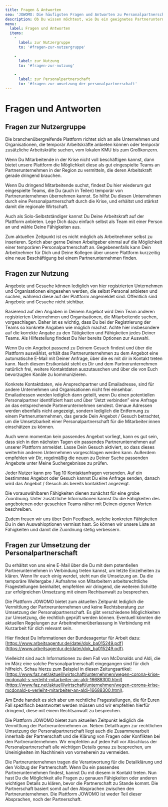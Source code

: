 ```yaml
---
title: Fragen & Antworten
seo: 'JOWOMO: Die häufigsten Fragen und Antworten zu Personalpartnerschaften in der Krise'
description: Ob Du wissen möchtest, wie Du ein geeignetes Partnerunternehmen findest oder wie man eine Personalpartnerschaft rechtlich umsetzen kann – hier findest Du die passende Antwort.
menu: 
  label: Fragen und Antworten
  items:
    - 
      label: zur Nutzergruppe
      to: '#fragen-zur-nutzergruppe'

    - 
      label: zur Nutzung
      to: '#fragen-zur-nutzung'

    - 
      label: zur Personalpartnerschaft
      to: '#fragen-zur-umsetzung-der-personalpartnerschaft'
---
```


# Fragen und Antworten

## Fragen zur Nutzergruppe

<faq question="Wer kann die Plattform nutzen?"> 

Die branchenübergreifende Plattform richtet sich an alle Unternehmen und Organisationen, die temporär Arbeitskräfte anbieten können oder temporär zusätzliche Arbeitskräfte suchen, vom lokalen KMU bis zum Großkonzern. 

Wenn Du Mitarbeitende in der Krise nicht voll beschäftigen kannst, dann bietet unsere Plattform die Möglichkeit diese als gut eingespielte Teams an Partnerunternehmen in der Region zu vermitteln, die deren Arbeitskraft gerade dringend brauchen.

Wenn Du dringend Mitarbeitende suchst, findest Du hier wiederum gut eingespielte Teams, die Du (auch in Teilen) temporär von Partnerunternehmen übernehmen kannst. So hilfst Du diesen Unternehmen durch eine Personalpartnerschaft durch die Krise, und erhältst und stärkst damit die regionale Wirtschaft. 

</faq> 

<faq question="Ich bin solo-selbständig. Kann ich die Plattform ebenfalls nutzen? "> 

Auch als Solo-Selbstständiger kannst Du Deine Arbeitskraft auf der Plattform anbieten. Lege Dich dazu einfach selbst als Team mit einer Person an und wähle Deine Fähigkeiten aus. 

</faq> 

<faq question="Kann ich auch als Arbeitnehmer in Kurzarbeit über diese Plattform Arbeit suchen?"> 

Zum aktuellen Zeitpunkt ist es nicht möglich als Arbeitnehmer selbst zu inserieren. Sprich aber gerne Deinen Arbeitgeber einmal auf die Möglichkeit einer temporären Personalpartnerschaft an. Gegebenenfalls kann Dein Arbeitnehmer für Dich und Deine Kollegen über unsere Plattform kurzzeitig eine neue Beschäftigung bei einem Partnerunternehmen finden. 
 
</faq> 

## Fragen zur Nutzung

<faq question="Wer kann meine Angebote und Gesuche sehen?"> 

Angebote und Gesuche können lediglich von hier registrierten Unternehmen und Organisationen eingesehen werden, die selbst Personal anbieten und suchen, während diese auf der Plattform angemeldet sind. Öffentlich sind Angebote und Gesuche nicht sichtbar.  

</faq> 

<faq question="Wie konkret sollte ich meine Angebote formulieren?"> 

Basierend auf den Angaben in Deinem Angebot wird Dein Team anderen registrierten Unternehmen und Organisationen, die Mitarbeitende suchen, vorgeschlagen. Daher ist es wichtig, dass Du bei der Registrierung der Teams so konkrete Angaben wie möglich machst. Achte hier insbesondere auf die korrekte Angabe zu den Tätigkeiten und Fähigkeiten jedes Deiner Teams. Als Hilfestellung findest Du hier bereits Optionen zur Auswahl. 

</faq> 

<faq question="Wie kann ich mit einem potentiellen Partnerunternehmen in Kontakt treten?"> 

Wenn Du ein Angebot passend zu Deinem Gesuch findest und über die Plattform auswählst, erhält das Partnerunternehmen zu dem Angebot eine automatische E-Mail mit Deiner Anfrage, über die es mit dir in Kontakt treten kann. Nach diesem Erstkontakt steht es Dir und dem Partnerunternehmen natürlich frei, weitere Kontaktdaten auszutauschen und über die von Euch bevorzugten Kanäle zu kommunizieren. 

</faq> 

<faq question="Wer kann meine Kontaktdaten/Emailadressen sehen? "> 

Konkrete Kontaktdaten, wie Ansprechpartner und Emailadresse, sind für andere Unternehmen und Organisationen nicht frei einsehbar. Emailadressen werden lediglich dann geteilt, wenn Du einen potentiellen Personalpartner identifiziert hast und über “Jetzt verbinden” eine Anfrage an das entsprechende Partnerunternehmen sendest. Genaue Adressen werden ebenfalls nicht angezeigt, sondern lediglich die Entfernung zu einem Partnerunternehmen, das gerade Dein Angebot / Gesuch betrachtet, um die Umsetzbarkeit einer Personalpartnerschaft für die Mitarbeiter:innen einschätzen zu können. 

</faq> 

<faq question="Ich konnte kein passendes Angebot finden. Was kann ich tun?"> 

Auch wenn momentan kein passendes Angebot vorliegt, kann es gut sein, dass sich in den nächsten Tagen ein passendes Partnerunternehmen auf unserer Plattform anmeldet. Lasse Dein Gesuch aktiviert, so dass dieses weiterhin anderen Unternehmen vorgeschlagen werden kann. Außerdem empfehlen wir Dir, regelmäßig die neuen zu Deiner Suche passenden Angebote unter Meine Suchergebnisse zu prüfen. 

</faq> 

<faq question="Wie viele Kontaktanfragen kann ich senden? "> 

Jeder Nutzer kann pro Tag 10 Kontaktanfragen versenden. Auf ein bestimmtes Angebot oder Gesuch kannst Du eine Anfrage senden, danach wird das Angebot / Gesuch als bereits kontaktiert angezeigt.  

</faq> 

<faq question="Beim Einstellen meines Teams finde ich nicht die richtigen Fähigkeiten in den Auswahloptionen. Was kann ich tun? "> 

Die vorauswählbaren Fähigkeiten dienen zunächst für eine grobe Zuordnung. Unter zusätzliche Informationen kannst Du die Fähigkeiten des angebotenen oder gesuchten Teams näher mit Deinen eigenen Worten beschreiben. 

Zudem freuen wir uns über Dein Feedback, welche konkreten Fähigkeiten Du in den Auswahloptionen vermisst hast. So können wir unsere Liste an Fähigkeiten und damit die Zuordnung stetig verbessern. 

</faq> 

## Fragen zur Umsetzung der Personalpartnerschaft

<faq question="Ich habe ein potentielles Partnerunternehmen gefunden. Wie geht es weiter?"> 

Du erhältst von uns eine E-Mail über die Du mit dem potentiellen Partnerunternehmen in Verbindung treten kannst, um letzte Einzelheiten zu klären. Wenn Ihr euch einig werdet, steht nun die Umsetzung an. Da die temporäre Weitergabe / Aufnahme von Mitarbeitern arbeitsrechtliche Fragestellungen beinhaltet, empfehlen wir dringend, die weiteren Schritte zur erfolgreichen Umsetzung mit einem Rechtsanwalt zu besprechen.  

</faq> 

<faq question="Was muss ich bei der rechtlichen Umsetzung der Personalpartnerschaft beachten?"> 

Die Plattform JOWOMO bietet zum aktuellen Zeitpunkt lediglich die Vermittlung der Partnerunternehmen und keine Rechtsberatung zur Umsetzung der Personalpartnerschaft. Es gibt verschiedene Möglichkeiten zur Umsetzung, die rechtlich geprüft werden können. Eventuell könnten die aktuellen Regelungen zur Arbeitnehmerüberlassung in Verbindung mit Kurzarbeit für dich relevant sein. 

Hier findest Du Informationen der Bundesagentur für Arbeit dazu: [https://www.arbeitsagentur.de/datei/dok_ba015249.pdf](https://www.arbeitsagentur.de/datei/dok_ba015249.pdf). 

Vielleicht sind auch Informationen zu dem Fall von McDonalds und Aldi, die im März eine solche Personalpartnerschaft eingegangen sind für dich hilfreich. Schau hierzu zum Beispiel in diesen Zeitungsartikel: [https://www.faz.net/aktuell/wirtschaft/unternehmen/wegen-corona-krise-mcdonald-s-verleiht-mitarbeiter-an-aldi-16688300.html](https://www.faz.net/aktuell/wirtschaft/unternehmen/wegen-corona-krise-mcdonald-s-verleiht-mitarbeiter-an-aldi-16688300.html). 

Am Ende handelt es sich aber um rechtliche Fragestellungen, die für Euren Fall spezifisch beantwortet werden müssen und wir empfehlen hierfür dringend, diese mit einem Rechtsanwalt zu besprechen.  

</faq> 

<faq question="Wer klärt Konflikte, die während der Partnerschaft auftreten, z.B. wenn die Fähigkeiten meiner Mitarbeitenden weniger gut auf die Bedarfe des Partnerunternehmens passen als erwartet?"> 

Die Plattform JOWOMO bietet zum aktuellen Zeitpunkt lediglich die Vermittlung der Partnerunternehmen an. Neben Detailfragen zur rechtlichen Umsetzung der Personalpartnerschaft liegt auch die Zusammenarbeit innerhalb der Partnerschaft und die Klärung von Fragen oder Konflikten bei den Partnerunternehmen. Wir empfehlen auf jeden Fall vor Abschluss der Personalpartnerschaft alle wichtigen Details genau zu besprechen, um Uneinigkeiten im Nachhinein von vorneherein zu vermeiden. 

</faq> 

<faq question="Wer garantiert, dass die angebotenen Fähigkeiten auch tatsächlich vorhanden sind, z.B. CNC-Fräse bedienen, Risiko für Schaden an teurem Equipment?"> 

Die Partnerunternehmen tragen die Verantwortung für die Detailklärung und den Vollzug der Partnerschaft. Wenn Du ein passendes Partnerunternehmen findest, kannst Du mit diesem in Kontakt treten. Nun hast Du die Möglichkeit alle Fragen zu genauen Fähigkeiten oder anderen wichtigen Details zu klären, bevor die Partnerschaft zu Stande kommt. Die Partnerschaft basiert somit auf den Absprachen zwischen den Partnerunternehmen. Die Plattform JOWOMO ist weder Teil dieser Absprachen, noch der Partnerschaft. 

</faq>
